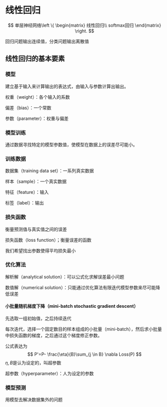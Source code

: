 # 线性回归

$$
单层神经网络\left \{
\begin{matrix}
线性回归\\
softmax回归
\end{matrix}
\right.
$$

回归问题输出连续值，分类问题输出离散值

## 线性回归的基本要素

### 模型

建立基于输入来计算输出的表达式，由输入与参数计算出输出。

权重（weight）：各个输入的系数

偏差（bias）：一个常数

参数（parameter）：权重与偏差

### 模型训练

通过数据寻找特定的模型参数值，使模型在数据上的误差尽可能小。

### 训练数据

数据集（training data set）：一系列真实数据

样本（sample）：一个真实数据

特征（feature）：输入

标签（label）：输出

### 损失函数

衡量预测值与真实值之间的误差

损失函数（loss function）；衡量误差的函数

我们希望找出参数使得平均损失最小

### 优化算法

解析解（analytical solution）：可以公式化求解误差最小问题

数值解（numerical solution）：只能通过优化算法有限迭代模型参数来尽可能降低误差

#### 小批量随机梯度下降（mini-batch stochastic gradient descent）

先选取一组初始值，之后持续迭代

每次迭代，选择一个固定数目的样本组成的小批量（mini-batch），然后求小批量中损失函数的梯度，之后通过这个梯度修正参数。

公式表达为
$$
P'=P- \frac{\eta}{B}\sum_{j \in B} \nabla Loss(P)
$$
$\eta,B$是认为设定的，叫超参数

超参数（hyperparameter）：人为设定的参数

### 模型预测

用模型去解决数据集外的问题



